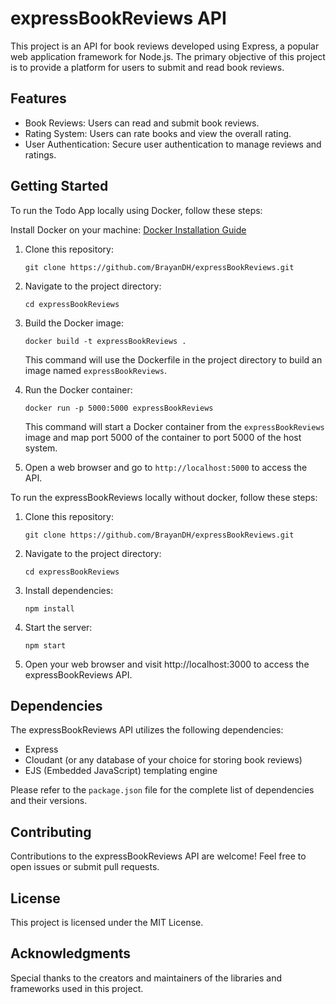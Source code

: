 # expressBookReviews API

This project is an API for book reviews developed using Express, a popular web application framework for Node.js. The primary objective of this project is to provide a platform for users to submit and read book reviews.

## Features

- Book Reviews: Users can read and submit book reviews.
- Rating System: Users can rate books and view the overall rating.
- User Authentication: Secure user authentication to manage reviews and ratings.

## Getting Started

To run the Todo App locally using Docker, follow these steps:

Install Docker on your machine: [Docker Installation Guide ](https://docs.docker.com/engine/install/)

1. Clone this repository:

   ```
   git clone https://github.com/BrayanDH/expressBookReviews.git
   ```

2. Navigate to the project directory:

   ```
   cd expressBookReviews
   ```

3. Build the Docker image:

   ```
   docker build -t expressBookReviews .
   ```

   This command will use the Dockerfile in the project directory to build an image named `expressBookReviews`.

4. Run the Docker container:

   ```
   docker run -p 5000:5000 expressBookReviews
   ```

   This command will start a Docker container from the `expressBookReviews` image and map port 5000 of the container to port 5000 of the host system.

5. Open a web browser and go to `http://localhost:5000` to access the API.

To run the expressBookReviews locally without docker, follow these steps:

1. Clone this repository:

   ```
   git clone https://github.com/BrayanDH/expressBookReviews.git
   ```

2. Navigate to the project directory:

   ```
   cd expressBookReviews
   ```

3. Install dependencies:

   ```
   npm install
   ```

4. Start the server:

   ```
   npm start
   ```

5. Open your web browser and visit http://localhost:3000 to access the expressBookReviews API.

## Dependencies

The expressBookReviews API utilizes the following dependencies:

- Express
- Cloudant (or any database of your choice for storing book reviews)
- EJS (Embedded JavaScript) templating engine

Please refer to the `package.json` file for the complete list of dependencies and their versions.

## Contributing

Contributions to the expressBookReviews API are welcome! Feel free to open issues or submit pull requests.

## License

This project is licensed under the MIT License.

## Acknowledgments

Special thanks to the creators and maintainers of the libraries and frameworks used in this project.
